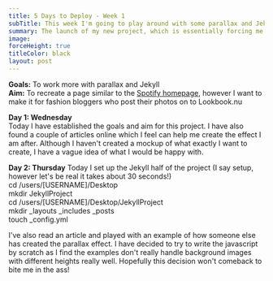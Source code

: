 ```yaml
---
title: 5 Days to Deploy - Week 1
subTitle: This week I'm going to play around with some parallax and Jekyll
summary: The launch of my new project, which is essentially forcing me to create and learn more! Join me as share some of my ideas and thoughts, documenting the things I've learned and the steps I've taken to achieve the set goal. 3… 2… 1… LIFTOFF!
image:
forceHeight: true
titleColor: black
layout: post
---
```

**Goals:** To work more with parallax and Jekyll     
**Aim:** To recreate a page similar to the <a id="links" href="https://www.spotify.com/uk/" target="_blank">Spotify homepage</a>, however I want to make it for fashion bloggers who post their photos on to Lookbook.nu     

**Day 1: Wednesday**     
Today I have established the goals and aim for this project. I have also found a couple of articles online which I feel can help me create the effect I am after. Although I haven't created a mockup of what exactly I want to create, I have a vague idea of what I would be happy with.

**Day 2: Thursday**
Today I set up the Jekyll half of the project (I say setup, however let's be real it takes about 30 seconds!)     
cd /users/[USERNAME]/Desktop     
mkdir JekyllProject     
cd /users/[USERNAME]/Desktop/JekyllProject     
mkdir \_layouts \_includes \_posts     
touch \_config.yml     

I've also read an article and played with an example of how someone else has created the parallax effect. I have decided to try to write the javascript by scratch as I find the examples don't really handle background images with different heights really well. Hopefully this decision won't comeback to bite me in the ass!